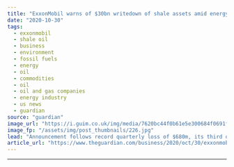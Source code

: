 ```yaml
---
title: "ExxonMobil warns of $30bn writedown of shale assets amid energy price slump"
date: "2020-10-30"
tags: 
  - exxonmobil
  - shale oil
  - business
  - environment
  - fossil fuels
  - energy
  - oil
  - commodities
  - oil
  - oil and gas companies
  - energy industry
  - us news
  - guardian
source: "guardian"
image_url: "https://i.guim.co.uk/img/media/7620bc44f0b61e5e300684f0691fba5f396d4f79/0_40_5760_3459/master/5760.jpg?width=460&quality=85&auto=format&fit=max&s=267337d2ea2401bf4554ff110f551305"
image_fp: "/assets/img/post_thumbnails/226.jpg"
lead: "Announcement follows record quarterly loss of $680m, its third quarterly deficit in a rowExxonMobil has warned it may write down the value of its US shale assets by up to $30bn (£23.2bn) following a steep drop in global energy prices that has led to ..."
article_url: "https://www.theguardian.com/business/2020/oct/30/exxonmobile-warns-of-30bn-writedown-of-shale-assets-as-energy-prices-fall"
---
```


---
